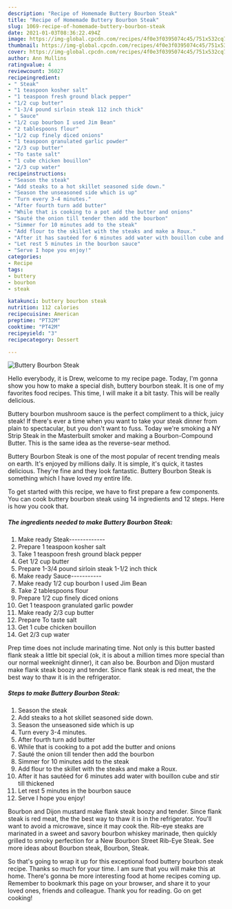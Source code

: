 ```yaml
---
description: "Recipe of Homemade Buttery Bourbon Steak"
title: "Recipe of Homemade Buttery Bourbon Steak"
slug: 1069-recipe-of-homemade-buttery-bourbon-steak
date: 2021-01-03T08:36:22.494Z
image: https://img-global.cpcdn.com/recipes/4f0e3f0395074c45/751x532cq70/buttery-bourbon-steak-recipe-main-photo.jpg
thumbnail: https://img-global.cpcdn.com/recipes/4f0e3f0395074c45/751x532cq70/buttery-bourbon-steak-recipe-main-photo.jpg
cover: https://img-global.cpcdn.com/recipes/4f0e3f0395074c45/751x532cq70/buttery-bourbon-steak-recipe-main-photo.jpg
author: Ann Mullins
ratingvalue: 4
reviewcount: 36027
recipeingredient:
- " Steak"
- "1 teaspoon kosher salt"
- "1 teaspoon fresh ground black pepper"
- "1/2 cup butter"
- "1-3/4 pound sirloin steak 112 inch thick"
- " Sauce"
- "1/2 cup bourbon I used Jim Bean"
- "2 tablespoons flour"
- "1/2 cup finely diced onions"
- "1 teaspoon granulated garlic powder"
- "2/3 cup butter"
- "To taste salt"
- "1 cube chicken bouillon"
- "2/3 cup water"
recipeinstructions:
- "Season the steak"
- "Add steaks to a hot skillet seasoned side down."
- "Season the unseasoned side which is up"
- "Turn every 3-4 minutes."
- "After fourth turn add butter"
- "While that is cooking to a pot add the butter and onions"
- "Sauté the onion till tender then add the bourbon"
- "Simmer for 10 minutes add to the steak"
- "Add flour to the skillet with the steaks and make a Roux."
- "After it has sautéed for 6 minutes add water with bouillon cube and stir till thickened"
- "Let rest 5 minutes in the bourbon sauce"
- "Serve I hope you enjoy!"
categories:
- Recipe
tags:
- buttery
- bourbon
- steak

katakunci: buttery bourbon steak 
nutrition: 112 calories
recipecuisine: American
preptime: "PT32M"
cooktime: "PT42M"
recipeyield: "3"
recipecategory: Dessert

---
```



![Buttery Bourbon Steak](https://img-global.cpcdn.com/recipes/4f0e3f0395074c45/751x532cq70/buttery-bourbon-steak-recipe-main-photo.jpg)

Hello everybody, it is Drew, welcome to my recipe page. Today, I'm gonna show you how to make a special dish, buttery bourbon steak. It is one of my favorites food recipes. This time, I will make it a bit tasty. This will be really delicious.

Buttery bourbon mushroom sauce is the perfect compliment to a thick, juicy steak! If there&#39;s ever a time when you want to take your steak dinner from plain to spectacular, but you don&#39;t want to fuss. Today we&#39;re smoking a NY Strip Steak in the Masterbuilt smoker and making a Bourbon-Compound Butter. This is the same idea as the reverse-sear method.

Buttery Bourbon Steak is one of the most popular of recent trending meals on earth. It's enjoyed by millions daily. It is simple, it's quick, it tastes delicious. They're fine and they look fantastic. Buttery Bourbon Steak is something which I have loved my entire life.


To get started with this recipe, we have to first prepare a few components. You can cook buttery bourbon steak using 14 ingredients and 12 steps. Here is how you cook that.

<!--inarticleads1-->

##### The ingredients needed to make Buttery Bourbon Steak:

1. Make ready  Steak-------------
1. Prepare 1 teaspoon kosher salt
1. Take 1 teaspoon fresh ground black pepper
1. Get 1/2 cup butter
1. Prepare 1-3/4 pound sirloin steak 1-1/2 inch thick
1. Make ready  Sauce-----------
1. Make ready 1/2 cup bourbon I used Jim Bean
1. Take 2 tablespoons flour
1. Prepare 1/2 cup finely diced onions
1. Get 1 teaspoon granulated garlic powder
1. Make ready 2/3 cup butter
1. Prepare To taste salt
1. Get 1 cube chicken bouillon
1. Get 2/3 cup water


Prep time does not include marinating time. Not only is this butter basted flank steak a little bit special (ok, it is about a million times more special than our normal weeknight dinner), it can also be. Bourbon and Dijon mustard make flank steak boozy and tender. Since flank steak is red meat, the the best way to thaw it is in the refrigerator. 

<!--inarticleads2-->

##### Steps to make Buttery Bourbon Steak:

1. Season the steak
1. Add steaks to a hot skillet seasoned side down.
1. Season the unseasoned side which is up
1. Turn every 3-4 minutes.
1. After fourth turn add butter
1. While that is cooking to a pot add the butter and onions
1. Sauté the onion till tender then add the bourbon
1. Simmer for 10 minutes add to the steak
1. Add flour to the skillet with the steaks and make a Roux.
1. After it has sautéed for 6 minutes add water with bouillon cube and stir till thickened
1. Let rest 5 minutes in the bourbon sauce
1. Serve I hope you enjoy!


Bourbon and Dijon mustard make flank steak boozy and tender. Since flank steak is red meat, the the best way to thaw it is in the refrigerator. You&#39;ll want to avoid a microwave, since it may cook the. Rib-eye steaks are marinated in a sweet and savory bourbon whiskey marinade, then quickly grilled to smoky perfection for a New Bourbon Street Rib-Eye Steak. See more ideas about Bourbon steak, Bourbon, Steak. 

So that's going to wrap it up for this exceptional food buttery bourbon steak recipe. Thanks so much for your time. I am sure that you will make this at home. There's gonna be more interesting food at home recipes coming up. Remember to bookmark this page on your browser, and share it to your loved ones, friends and colleague. Thank you for reading. Go on get cooking!
